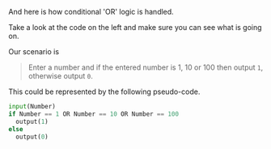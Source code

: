 And here is how conditional 'OR' logic is handled.

Take a look at the code on the left and make sure you can see what is going on. 

Our scenario is

> Enter a number and if the entered number is 1, 10 or 100 then output `1`, otherwise output `0`.

This could be represented by the following pseudo-code.

```python
input(Number)
if Number == 1 OR Number == 10 OR Number == 100
  output(1)
else
  output(0)
```

